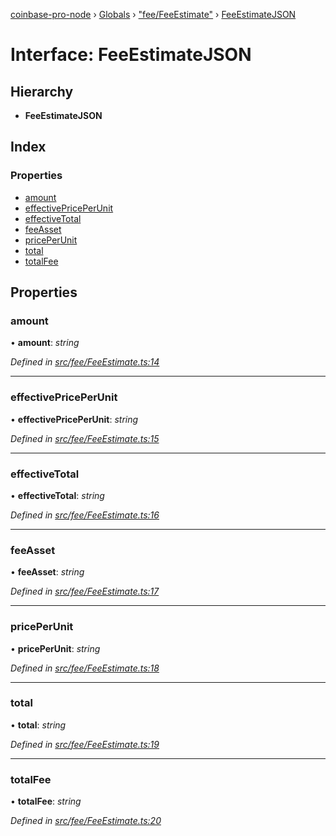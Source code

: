 [coinbase-pro-node](../README.md) › [Globals](../globals.md) › ["fee/FeeEstimate"](../modules/_fee_feeestimate_.md) › [FeeEstimateJSON](_fee_feeestimate_.feeestimatejson.md)

# Interface: FeeEstimateJSON

## Hierarchy

- **FeeEstimateJSON**

## Index

### Properties

- [amount](_fee_feeestimate_.feeestimatejson.md#amount)
- [effectivePricePerUnit](_fee_feeestimate_.feeestimatejson.md#effectivepriceperunit)
- [effectiveTotal](_fee_feeestimate_.feeestimatejson.md#effectivetotal)
- [feeAsset](_fee_feeestimate_.feeestimatejson.md#feeasset)
- [pricePerUnit](_fee_feeestimate_.feeestimatejson.md#priceperunit)
- [total](_fee_feeestimate_.feeestimatejson.md#total)
- [totalFee](_fee_feeestimate_.feeestimatejson.md#totalfee)

## Properties

### amount

• **amount**: _string_

_Defined in [src/fee/FeeEstimate.ts:14](https://github.com/bennyn/coinbase-pro-node/blob/7b978cb/src/fee/FeeEstimate.ts#L14)_

---

### effectivePricePerUnit

• **effectivePricePerUnit**: _string_

_Defined in [src/fee/FeeEstimate.ts:15](https://github.com/bennyn/coinbase-pro-node/blob/7b978cb/src/fee/FeeEstimate.ts#L15)_

---

### effectiveTotal

• **effectiveTotal**: _string_

_Defined in [src/fee/FeeEstimate.ts:16](https://github.com/bennyn/coinbase-pro-node/blob/7b978cb/src/fee/FeeEstimate.ts#L16)_

---

### feeAsset

• **feeAsset**: _string_

_Defined in [src/fee/FeeEstimate.ts:17](https://github.com/bennyn/coinbase-pro-node/blob/7b978cb/src/fee/FeeEstimate.ts#L17)_

---

### pricePerUnit

• **pricePerUnit**: _string_

_Defined in [src/fee/FeeEstimate.ts:18](https://github.com/bennyn/coinbase-pro-node/blob/7b978cb/src/fee/FeeEstimate.ts#L18)_

---

### total

• **total**: _string_

_Defined in [src/fee/FeeEstimate.ts:19](https://github.com/bennyn/coinbase-pro-node/blob/7b978cb/src/fee/FeeEstimate.ts#L19)_

---

### totalFee

• **totalFee**: _string_

_Defined in [src/fee/FeeEstimate.ts:20](https://github.com/bennyn/coinbase-pro-node/blob/7b978cb/src/fee/FeeEstimate.ts#L20)_
